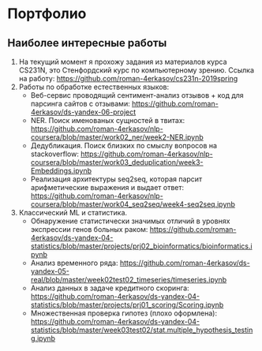 # Портфолио

## Наиболее интересные работы
1. На текущий момент я прохожу задания из материалов курса CS231N, это Стенфордский курс по компьютерному зрению.
   Сcылка на работу: https://github.com/roman-4erkasov/cs231n-2019spring
2. Работы по обработке естественных языков:
    - Веб-сервис проводящий сентимент-анализ отзывов + код для парсинга сайтов с отзывами: 
      https://github.com/roman-4erkasov/ds-yandex-06-project
    - NER. Поиск именованых сущностей в твитах: 
      https://github.com/roman-4erkasov/nlp-coursera/blob/master/work02_ner/week2-NER.ipynb
    - Дедубликация. Поиск близких по смыслу вопросов на stackoverflow:
      https://github.com/roman-4erkasov/nlp-coursera/blob/master/work03_deduplication/week3-Embeddings.ipynb
    - Реализация архитектуры seq2seq, которая парсит арифметические выражения и выдает ответ:
      https://github.com/roman-4erkasov/nlp-coursera/blob/master/work04_seq2seq/week4-seq2seq.ipynb
3. Классический ML и статистика.
    - Обнаружение статистически значимых отличий в уровнях экспрессии генов больных раком: https://github.com/roman-4erkasov/ds-yandex-04-statistics/blob/master/projects/prj02_bioinformatics/bioinformatics.ipynb
    - Анализ временного ряда: https://github.com/roman-4erkasov/ds-yandex-05-real/blob/master/week02test02_timeseries/timeseries.ipynb
    - Анализ данных в задаче кредитного скоринга: https://github.com/roman-4erkasov/ds-yandex-04-statistics/blob/master/projects/prj01_scoring/Scoring.ipynb
    - Множественная проверка гипотез (плохо оформлена): https://github.com/roman-4erkasov/ds-yandex-04-statistics/blob/master/week03test02/stat.multiple_hypothesis_testing.ipynb
  
